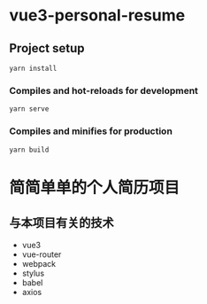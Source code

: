 # vue3-personal-resume

## Project setup
```
yarn install
```

### Compiles and hot-reloads for development
```
yarn serve
```

### Compiles and minifies for production
```
yarn build
```

# 简简单单的个人简历项目

## 与本项目有关的技术

- vue3
- vue-router
- webpack
- stylus
- babel
- axios

